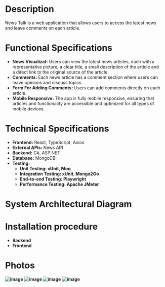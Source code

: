 # Description
News Talk is a web application that allows users to access the latest news and leave comments on each article.

# Functional Specifications
<ul>
  <li>
    <strong>News Visualizat:</strong> Users can view the latest news articles, each with a representative picture, a clear title, a small description of the article and a direct link to the original source of the article.
  </li>
  <li>
    <strong>Comments:</strong> Each news article has a comment section where users can leave opinions and discuss topics.
  </li>
  <li>
    <strong>Form For Adding Comments:</strong> Users can add comments directly on each article.
  </li>
  <li>
    <strong>Mobile Responsive:</strong> The app is fully mobile responsive, ensuring that articles and functionality are accessible and optimized for all types of mobile devices.
  </li>
</ul>

# Technical Specifications
<ul>
   <li>
     <strong>Frontend:</strong> React, TypeScript, Axios
   </li>
  <li>
     <strong>External APIs:</strong> News API
   </li>
   <li>
     <strong>Backend:</strong> C#, ASP.NET
   </li>
   <li>
     <strong>Database:</strong> MongoDB
   </li>
  <li>
     <strong>Testing:</strong> 
     <ul>
        <li>
          <strong>Unit Testing:<strong> xUnit, Moq
        </li>
        <li>
          <strong>Integration Testing:<strong> xUnit, Mongo2Go
        </li>
        <li>
          <strong>End-to-end Testing:<strong> Playwright
        </li>
        <li>
          <strong>Performance Testing:<strong> Apache JMeter
        </li>
     </ul>
  </li>
</ul>

# System Architectural Diagram

# Installation procedure
<ul>
  <li>
     <strong>Backend</strong>
  </li>
  <li>
    <strong>Frontend</strong>
  </li>
</ul>

# Photos
![image](https://github.com/user-attachments/assets/3efd65cd-c2c7-4635-85ae-f7878f8c222b)
![image](https://github.com/user-attachments/assets/989e9f0a-fb04-4983-b006-e8a3d41077cc)
![image](https://github.com/user-attachments/assets/2c79ce35-8696-465b-92ab-908aa1d5ea79)
![image](https://github.com/user-attachments/assets/310606b2-2bc9-4c8d-bb56-e10dae4986f1)

